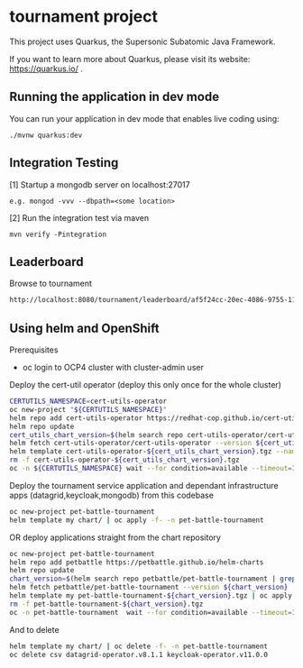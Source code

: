 # tournament project

This project uses Quarkus, the Supersonic Subatomic Java Framework.

If you want to learn more about Quarkus, please visit its website: https://quarkus.io/ .

## Running the application in dev mode

You can run your application in dev mode that enables live coding using:
```
./mvnw quarkus:dev
```

## Integration Testing

[1] Startup a mongodb server on localhost:27017 
```
e.g. mongod -vvv --dbpath=<some location>
```
[2] Run the integration test via maven
```
mvn verify -Pintegration
```

## Leaderboard

Browse to tournament
```bash
http://localhost:8080/tournament/leaderboard/af5f24cc-20ec-4086-9755-111c8da8b526
```

## Using helm and OpenShift

Prerequisites
- oc login to OCP4 cluster with cluster-admin user

Deploy the cert-util operator (deploy this only once for the whole cluster)
```bash
CERTUTILS_NAMESPACE=cert-utils-operator
oc new-project "${CERTUTILS_NAMESPACE}"
helm repo add cert-utils-operator https://redhat-cop.github.io/cert-utils-operator
helm repo update
cert_utils_chart_version=$(helm search repo cert-utils-operator/cert-utils-operator | grep cert-utils-operator/cert-utils-operator | awk '{print $2}')
helm fetch cert-utils-operator/cert-utils-operator --version ${cert_utils_chart_version}
helm template cert-utils-operator-${cert_utils_chart_version}.tgz --namespace cert-utils-operator | oc apply -f- -n cert-utils-operator
rm -f cert-utils-operator-${cert_utils_chart_version}.tgz
oc -n ${CERTUTILS_NAMESPACE} wait --for condition=available --timeout=120s deployment/cert-utils-operator
```

Deploy the tournament service application and dependant infrastructure apps (datagrid,keycloak,mongodb) from this codebase
```bash
oc new-project pet-battle-tournament
helm template my chart/ | oc apply -f- -n pet-battle-tournament
```

OR deploy applications straight from the chart repository
```bash
oc new-project pet-battle-tournament
helm repo add petbattle https://petbattle.github.io/helm-charts
helm repo update
chart_version=$(helm search repo petbattle/pet-battle-tournament | grep petbattle/pet-battle-tournament | awk '{print $2}')
helm fetch petbattle/pet-battle-tournament --version ${chart_version}
helm template my pet-battle-tournament-${chart_version}.tgz | oc apply -f- -n pet-battle-tournament
rm -f pet-battle-tournament-${chart_version}.tgz
oc -n pet-battle-tournament  wait --for condition=available --timeout=120s deploymentconfig/my-pet-battle-tournament
```

And to delete
```bash
helm template my chart/ | oc delete -f- -n pet-battle-tournament
oc delete csv datagrid-operator.v8.1.1 keycloak-operator.v11.0.0
```

